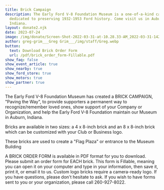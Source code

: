 ```yaml
---
title: Brick Campaign
description: The Early Ford V-8 Foundation Museum is a one-of-a-kind car museum
  dedicated to preserving 1932-1953 Ford history. Come visit us in Auburn,
  Indiana.
layout: donate2.njk
date: 2023-07-24
image: /img/donate/Screen-Shot-2022-03-31-at-10.28.33-AM_2022-03-31-142959_mfnl.webp
author: greg-grim___Greg Grim___/img/staff/Greg.webp
button:
  text: Download Brick Order Form
  url: /pdf/brick_order_form-Fillable.pdf
show_faq: false
show_event_article: true
show_nearby: true
show_ford_store: true
show_motors: true
show_partner: true
---
```

The Early Ford V-8 Foundation Museum has created a BRICK CAMPAIGN,
"Paving the Way", to provide supporters a permanent way to recognize/remember loved ones, show support of your Company or Organization, and help the Early Ford V-8 Foundation maintain our Museum in Auburn, Indiana.

Bricks are available in two sizes: a 4 x 8-inch brick and an 8 x 8-inch brick which can be customized with your Club or Business logo.

These bricks are used to create a "Flag Plaza" or entrance to the Museum Building

A BRICK ORDER FORM is available in PDF format for you to download. Please submit an order form for EACH brick. This form is Fillable, meaning you can open it on your computer and type in your information, then save it, print it, or email it to us. Custom logo bricks require a camera-ready logo. If you have questions, please don't hesitate to ask. If you wish to have forms sent to you or your organization, please call 260-927-8022.

